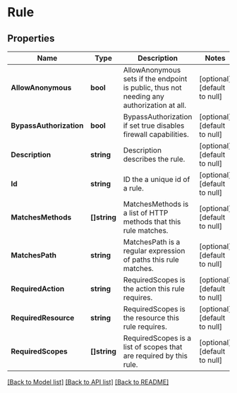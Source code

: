 # Rule

## Properties
Name | Type | Description | Notes
------------ | ------------- | ------------- | -------------
**AllowAnonymous** | **bool** | AllowAnonymous sets if the endpoint is public, thus not needing any authorization at all. | [optional] [default to null]
**BypassAuthorization** | **bool** | BypassAuthorization if set true disables firewall capabilities. | [optional] [default to null]
**Description** | **string** | Description describes the rule. | [optional] [default to null]
**Id** | **string** | ID the a unique id of a rule. | [optional] [default to null]
**MatchesMethods** | **[]string** | MatchesMethods is a list of HTTP methods that this rule matches. | [optional] [default to null]
**MatchesPath** | **string** | MatchesPath is a regular expression of paths this rule matches. | [optional] [default to null]
**RequiredAction** | **string** | RequiredScopes is the action this rule requires. | [optional] [default to null]
**RequiredResource** | **string** | RequiredScopes is the resource this rule requires. | [optional] [default to null]
**RequiredScopes** | **[]string** | RequiredScopes is a list of scopes that are required by this rule. | [optional] [default to null]

[[Back to Model list]](../README.md#documentation-for-models) [[Back to API list]](../README.md#documentation-for-api-endpoints) [[Back to README]](../README.md)


